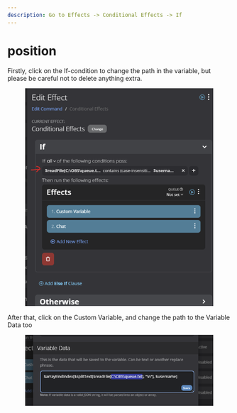 ```yaml
---
description: Go to Effects -> Conditional Effects -> If
---
```


# position

Firstly, click on the If-condition to change the path in the variable, but please be careful not to delete anything extra.

<figure><img src="../../../../.gitbook/assets/image (11).png" alt=""><figcaption></figcaption></figure>

After that, click on the Custom Variable, and change the path to the Variable Data too

<figure><img src="../../../../.gitbook/assets/image (13).png" alt=""><figcaption></figcaption></figure>
